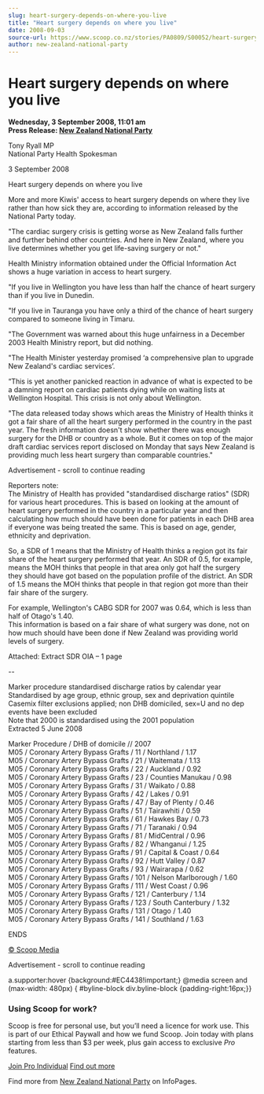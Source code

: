 ```yaml
---
slug: heart-surgery-depends-on-where-you-live
title: "Heart surgery depends on where you live"
date: 2008-09-03
source-url: https://www.scoop.co.nz/stories/PA0809/S00052/heart-surgery-depends-on-where-you-live.htm
author: new-zealand-national-party
---
```

Heart surgery depends on where you live
=======================================

**Wednesday, 3 September 2008, 11:01 am**  
**Press Release: [New Zealand National Party](https://info.scoop.co.nz/New_Zealand_National_Party)**

Tony Ryall MP  
National Party Health Spokesman

3 September 2008

Heart surgery depends on where you live

More and more Kiwis' access to heart surgery depends on where they live rather than how sick they are, according to information released by the National Party today.

\"The cardiac surgery crisis is getting worse as New Zealand falls further and further behind other countries. And here in New Zealand, where you live determines whether you get life-saving surgery or not."

Health Ministry information obtained under the Official Information Act shows a huge variation in access to heart surgery.

"If you live in Wellington you have less than half the chance of heart surgery than if you live in Dunedin.

"If you live in Tauranga you have only a third of the chance of heart surgery compared to someone living in Timaru.

"The Government was warned about this huge unfairness in a December 2003 Health Ministry report, but did nothing.

"The Health Minister yesterday promised ‘a comprehensive plan to upgrade New Zealand's cardiac services’.

“This is yet another panicked reaction in advance of what is expected to be a damning report on cardiac patients dying while on waiting lists at Wellington Hospital. This crisis is not only about Wellington.

"The data released today shows which areas the Ministry of Health thinks it got a fair share of all the heart surgery performed in the country in the past year. The fresh information doesn't show whether there was enough surgery for the DHB or country as a whole. But it comes on top of the major draft cardiac services report disclosed on Monday that says New Zealand is providing much less heart surgery than comparable countries."

Advertisement - scroll to continue reading





Reporters note:  
The Ministry of Health has provided "standardised discharge ratios" (SDR) for various heart procedures. This is based on looking at the amount of heart surgery performed in the country in a particular year and then calculating how much should have been done for patients in each DHB area if everyone was being treated the same. This is based on age, gender, ethnicity and deprivation.

So, a SDR of 1 means that the Ministry of Health thinks a region got its fair share of the heart surgery performed that year. An SDR of 0.5, for example, means the MOH thinks that people in that area only got half the surgery they should have got based on the population profile of the district. An SDR of 1.5 means the MOH thinks that people in that region got more than their fair share of the surgery.

For example, Wellington's CABG SDR for 2007 was 0.64, which is less than half of Otago's 1.40.  
This information is based on a fair share of what surgery was done, not on how much should have been done if New Zealand was providing world levels of surgery.

Attached: Extract SDR OIA – 1 page

\--

Marker procedure standardised discharge ratios by calendar year  
Standardised by age group, ethnic group, sex and deprivation quintile  
Casemix filter exclusions applied; non DHB domiciled, sex=U and no dep events have been excluded  
Note that 2000 is standardised using the 2001 population  
Extracted 5 June 2008

Marker Procedure / DHB of domicile // 2007  
M05 / Coronary Artery Bypass Grafts / 11 / Northland / 1.17  
M05 / Coronary Artery Bypass Grafts / 21 / Waitemata / 1.13  
M05 / Coronary Artery Bypass Grafts / 22 / Auckland / 0.92  
M05 / Coronary Artery Bypass Grafts / 23 / Counties Manukau / 0.98  
M05 / Coronary Artery Bypass Grafts / 31 / Waikato / 0.88  
M05 / Coronary Artery Bypass Grafts / 42 / Lakes / 0.91  
M05 / Coronary Artery Bypass Grafts / 47 / Bay of Plenty / 0.46  
M05 / Coronary Artery Bypass Grafts / 51 / Tairawhiti / 0.59  
M05 / Coronary Artery Bypass Grafts / 61 / Hawkes Bay / 0.73  
M05 / Coronary Artery Bypass Grafts / 71 / Taranaki / 0.94  
M05 / Coronary Artery Bypass Grafts / 81 / MidCentral / 0.96  
M05 / Coronary Artery Bypass Grafts / 82 / Whanganui / 1.25  
M05 / Coronary Artery Bypass Grafts / 91 / Capital & Coast / 0.64  
M05 / Coronary Artery Bypass Grafts / 92 / Hutt Valley / 0.87  
M05 / Coronary Artery Bypass Grafts / 93 / Wairarapa / 0.62  
M05 / Coronary Artery Bypass Grafts / 101 / Nelson Marlborough / 1.60  
M05 / Coronary Artery Bypass Grafts / 111 / West Coast / 0.96  
M05 / Coronary Artery Bypass Grafts / 121 / Canterbury / 1.14  
M05 / Coronary Artery Bypass Grafts / 123 / South Canterbury / 1.32  
M05 / Coronary Artery Bypass Grafts / 131 / Otago / 1.40  
M05 / Coronary Artery Bypass Grafts / 141 / Southland / 1.63

  
ENDS

[© Scoop Media](http://www.scoop.co.nz/about/terms.html)  

Advertisement - scroll to continue reading



a.supporter:hover {background:#EC4438!important;} @media screen and (max-width: 480px) { #byline-block div.byline-block {padding-right:16px;}}

### Using Scoop for work?

Scoop is free for personal use, but you’ll need a licence for work use. This is part of our Ethical Paywall and how we fund Scoop. Join today with plans starting from less than $3 per week, plus gain access to exclusive _Pro_ features.  
  
[Join Pro Individual](https://pro.scoop.co.nz/Individual/?from=ProIn24) [Find out more](https://pro.scoop.co.nz/using-scoop-for-work/?from=ProIn24)

Find more from [New Zealand National Party](https://info.scoop.co.nz/New_Zealand_National_Party) on InfoPages.